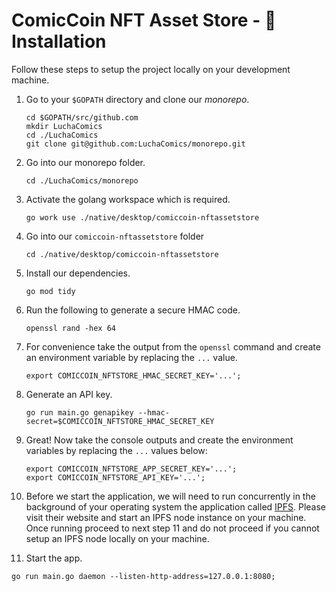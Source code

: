 # ComicCoin NFT Asset Store - 👐 Installation

Follow these steps to setup the project locally on your development machine.

1. Go to your `$GOPATH` directory and clone our *monorepo*.

   ```shell
   cd $GOPATH/src/github.com
   mkdir LuchaComics
   cd ./LuchaComics
   git clone git@github.com:LuchaComics/monorepo.git
   ```

2. Go into our monorepo folder.

   ```shell
   cd ./LuchaComics/monorepo
   ```

3. Activate the golang workspace which is required.

    ```shell
    go work use ./native/desktop/comiccoin-nftassetstore
    ```

4. Go into our `comiccoin-nftassetstore` folder

    ```shell
    cd ./native/desktop/comiccoin-nftassetstore
    ```

5. Install our dependencies.

   ```shell
   go mod tidy
   ```

6. Run the following to generate a secure HMAC code.

    ```shell
    openssl rand -hex 64
    ```

7. For convenience take the output from the `openssl` command and create an environment variable by replacing the `...` value.

    ```shell
    export COMICCOIN_NFTSTORE_HMAC_SECRET_KEY='...';
    ```

8. Generate an API key.

    ```shell
    go run main.go genapikey --hmac-secret=$COMICCOIN_NFTSTORE_HMAC_SECRET_KEY
    ```

9. Great! Now take the console outputs and create the environment variables by replacing the `...` values below:

    ```shell
    export COMICCOIN_NFTSTORE_APP_SECRET_KEY='...';
    export COMICCOIN_NFTSTORE_API_KEY='...';
    ```

10. Before we start the application, we will need to run concurrently in the background of your operating system the application called [IPFS](https://ipfs.tech). Please visit their website and start an IPFS node instance on your machine. Once running proceed to next step 11 and do not proceed if you cannot setup an IPFS node locally on your machine.

10. Start the app.

   ```shell
   go run main.go daemon --listen-http-address=127.0.0.1:8080;
   ```
